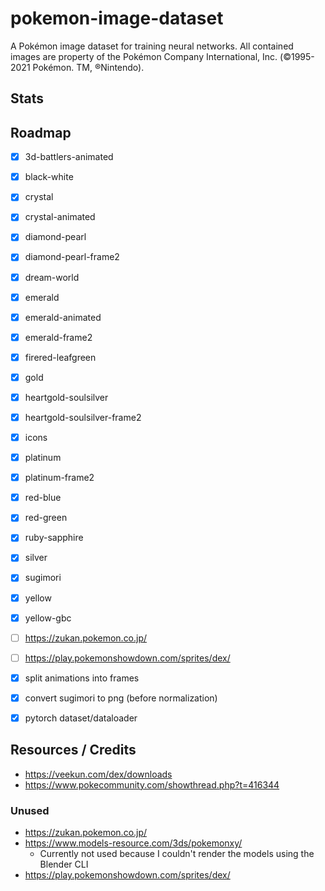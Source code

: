 # pokemon-image-dataset

A Pokémon image dataset for training neural networks. All contained images are property of the Pokémon Company International, Inc. (©1995-2021 Pokémon. TM, ®Nintendo).



## Stats




## Roadmap


- [x] 3d-battlers-animated
- [x] black-white
- [x] crystal
- [x] crystal-animated
- [x] diamond-pearl
- [x] diamond-pearl-frame2
- [x] dream-world
- [x] emerald
- [x] emerald-animated
- [x] emerald-frame2
- [x] firered-leafgreen
- [x] gold
- [x] heartgold-soulsilver
- [x] heartgold-soulsilver-frame2
- [x] icons
- [x] platinum
- [x] platinum-frame2
- [x] red-blue
- [x] red-green
- [x] ruby-sapphire
- [x] silver
- [x] sugimori
- [x] yellow
- [x] yellow-gbc
- [ ] https://zukan.pokemon.co.jp/
- [ ] https://play.pokemonshowdown.com/sprites/dex/



- [x] split animations into frames
- [x] convert sugimori to png (before normalization)
- [x] pytorch dataset/dataloader



## Resources / Credits

- https://veekun.com/dex/downloads
- https://www.pokecommunity.com/showthread.php?t=416344



### Unused

- https://zukan.pokemon.co.jp/
- https://www.models-resource.com/3ds/pokemonxy/
  - Currently not used because I couldn't render the models using the Blender CLI
- https://play.pokemonshowdown.com/sprites/dex/